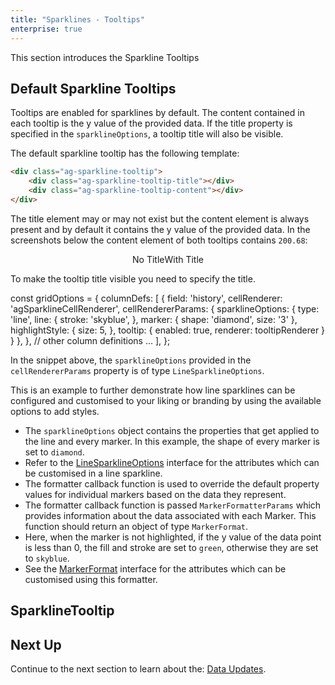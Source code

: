 ```yaml
---
title: "Sparklines - Tooltips"
enterprise: true
---
```


This section introduces the Sparkline Tooltips

## Default Sparkline Tooltips

Tooltips are enabled for sparklines by default. The content contained in each tooltip is the y value of the provided data. If the title property is specified in the `sparklineOptions`, a tooltip title will also be visible.

The default sparkline tooltip has the following template:

```html
<div class="ag-sparkline-tooltip">
    <div class="ag-sparkline-tooltip-title"></div>
    <div class="ag-sparkline-tooltip-content"></div>
</div>
```

The title element may or may not exist but the content element is always present and by default it contains the y value of the provided data. In the screenshots below the content element of both tooltips contains `200.68`:

<div style="display: flex; justify-content: center;">
    <image-caption src="resources/tooltip-no-title.png" alt="Tooltip without the title element" width="250px" constrained="true">No Title</image-caption>
    <image-caption src="resources/tooltip-with-title.png" alt="Tooltip with a title element" width="250px" constrained="true">With Title</image-caption>
</div>

To make the tooltip title visible you need to specify the title.


<snippet>
const gridOptions = {
    columnDefs: [
        {
            field: 'history',
            cellRenderer: 'agSparklineCellRenderer',
            cellRendererParams: {
                sparklineOptions: {
                    type: 'line',
                    line: {
                        stroke: 'skyblue',
                    },
                    marker: {
                        shape: 'diamond',
                        size: '3'
                    },
                    highlightStyle: {
                        size: 5,
                    },
                    tooltip: {
                        enabled: true,
                        renderer: tooltipRenderer
                    }
                }
            },
        },
        // other column definitions ...
    ],
};
</snippet>

In the snippet above, the `sparklineOptions` provided in the `cellRendererParams` property is of type `LineSparklineOptions`.

This is an example to further demonstrate how line sparklines can be configured and customised to your liking or branding by using the available options to add styles.

- The `sparklineOptions` object contains the properties that get applied to the line and every marker. In this example, the shape of every marker is set to `diamond`.
- Refer to the [LineSparklineOptions](/sparklines-line-sparkline/#linesparklineoptions) interface for the attributes which can be customised in a line sparkline.
- The formatter callback function is used to override the default property values for individual markers based on the data they represent.
- The formatter callback function is passed `MarkerFormatterParams` which provides information about the data associated with each Marker. This function should return an object of type `MarkerFormat`.
- Here, when the marker is not highlighted, if the y value of the data point is less than 0, the fill and stroke are set to `green`, otherwise they are set to `skyblue`.
- See the [MarkerFormat](/sparklines-line-sparkline/#markerformat) interface for the attributes which can be customised using this formatter.


<grid-example title='Sparkline Tooltips' name='sparkline-tooltip' type='generated' options='{ "enterprise": true, "exampleHeight": 585, "modules": ["clientside", "sparklines"] }'></grid-example>

## SparklineTooltip

<interface-documentation interfaceName='SparklineTooltip' ></interface-documentation>

## Next Up

Continue to the next section to learn about the: [Data Updates](/sparklines-data-updates/).
